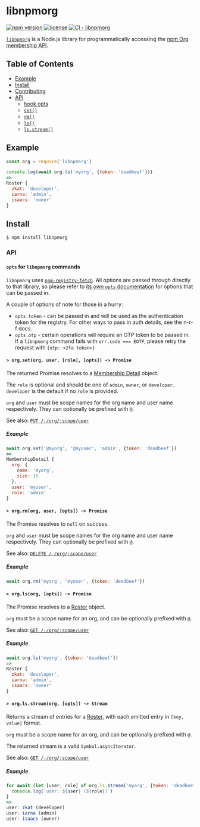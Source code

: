 # libnpmorg

[![npm version](https://img.shields.io/npm/v/libnpmorg.svg)](https://npm.im/libnpmorg)
[![license](https://img.shields.io/npm/l/libnpmorg.svg)](https://npm.im/libnpmorg)
[![CI - libnpmorg](https://github.com/npm/cli/actions/workflows/ci-libnpmorg.yml/badge.svg)](https://github.com/npm/cli/actions/workflows/ci-libnpmorg.yml)

[`libnpmorg`](https://github.com/npm/libnpmorg) is a Node.js library for
programmatically accessing the [npm Org membership
API](https://github.com/npm/registry/blob/master/docs/orgs/memberships.md#membership-detail).

## Table of Contents

- [Example](#example)
- [Install](#install)
- [Contributing](#contributing)
- [API](#api)
  - [hook opts](#opts)
  - [`set()`](#set)
  - [`rm()`](#rm)
  - [`ls()`](#ls)
  - [`ls.stream()`](#ls-stream)

## Example

```js
const org = require('libnpmorg')

console.log(await org.ls('myorg', {token: 'deadbeef'}))
=>
Roster {
  zkat: 'developer',
  iarna: 'admin',
  isaacs: 'owner'
}
```

## Install

`$ npm install libnpmorg`

### API

#### <a name="opts"></a> `opts` for `libnpmorg` commands

`libnpmorg` uses [`npm-registry-fetch`](https://npm.im/npm-registry-fetch).
All options are passed through directly to that library, so please refer to [its
own `opts`
documentation](https://www.npmjs.com/package/npm-registry-fetch#fetch-options)
for options that can be passed in.

A couple of options of note for those in a hurry:

- `opts.token` - can be passed in and will be used as the authentication token for the registry. For other ways to pass in auth details, see the n-r-f docs.
- `opts.otp` - certain operations will require an OTP token to be passed in. If a `libnpmorg` command fails with `err.code === EOTP`, please retry the request with `{otp: <2fa token>}`

#### <a name="set"></a> `> org.set(org, user, [role], [opts]) -> Promise`

The returned Promise resolves to a [Membership
Detail](https://github.com/npm/registry/blob/master/docs/orgs/memberships.md#membership-detail)
object.

The `role` is optional and should be one of `admin`, `owner`, or `developer`.
`developer` is the default if no `role` is provided.

`org` and `user` must be scope names for the org name and user name
respectively. They can optionally be prefixed with `@`.

See also: [`PUT /-/org/:scope/user`](https://github.com/npm/registry/blob/master/docs/orgs/memberships.md#org-membership-replace)

##### Example

```javascript
await org.set('@myorg', '@myuser', 'admin', {token: 'deadbeef'})
=>
MembershipDetail {
  org: {
    name: 'myorg',
    size: 15
  },
  user: 'myuser',
  role: 'admin'
}
```

#### <a name="rm"></a> `> org.rm(org, user, [opts]) -> Promise`

The Promise resolves to `null` on success.

`org` and `user` must be scope names for the org name and user name
respectively. They can optionally be prefixed with `@`.

See also: [`DELETE /-/org/:scope/user`](https://github.com/npm/registry/blob/master/docs/orgs/memberships.md#org-membership-delete)

##### Example

```javascript
await org.rm('myorg', 'myuser', {token: 'deadbeef'})
```

#### <a name="ls"></a> `> org.ls(org, [opts]) -> Promise`

The Promise resolves to a
[Roster](https://github.com/npm/registry/blob/master/docs/orgs/memberships.md#roster)
object.

`org` must be a scope name for an org, and can be optionally prefixed with `@`.

See also: [`GET /-/org/:scope/user`](https://github.com/npm/registry/blob/master/docs/orgs/memberships.md#org-roster)

##### Example

```javascript
await org.ls('myorg', {token: 'deadbeef'})
=>
Roster {
  zkat: 'developer',
  iarna: 'admin',
  isaacs: 'owner'
}
```

#### <a name="ls-stream"></a> `> org.ls.stream(org, [opts]) -> Stream`

Returns a stream of entries for a
[Roster](https://github.com/npm/registry/blob/master/docs/orgs/memberships.md#roster),
with each emitted entry in `[key, value]` format.

`org` must be a scope name for an org, and can be optionally prefixed with `@`.

The returned stream is a valid `Symbol.asyncIterator`.

See also: [`GET /-/org/:scope/user`](https://github.com/npm/registry/blob/master/docs/orgs/memberships.md#org-roster)

##### Example

```javascript
for await (let [user, role] of org.ls.stream('myorg', {token: 'deadbeef'})) {
  console.log(`user: ${user} (${role})`)
}
=>
user: zkat (developer)
user: iarna (admin)
user: isaacs (owner)
```

